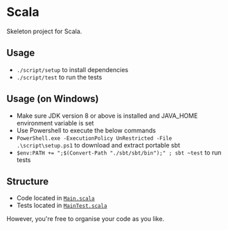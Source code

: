 # Scala

Skeleton project for Scala.

## Usage
- `./script/setup` to install dependencies
- `./script/test` to run the tests

## Usage (on Windows)
- Make sure JDK version 8 or above is installed and JAVA_HOME environment variable is set
- Use Powershell to execute the below commands
- `PowerShell.exe -ExecutionPolicy UnRestricted -File .\script\setup.ps1` to download and extract portable sbt
- `$env:PATH += ";$(Convert-Path "./sbt/sbt/bin");" ; sbt ~test` to run tests

## Structure
- Code located in [`Main.scala`](./src/main/scala/gu/com/Main.scala)
- Tests located in [`MainTest.scala`](./src/test/scala/gu/com/MainTest.scala)

However, you're free to organise your code as you like. 
